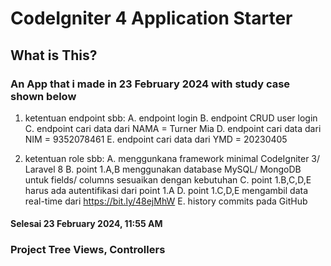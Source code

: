 # CodeIgniter 4 Application Starter

## What is This?

### An App that i made in 23 February 2024 with study case shown below
1. ketentuan endpoint sbb: 
A.	endpoint login 
B.	endpoint CRUD user login
C.	endpoint cari data dari NAMA = Turner Mia 
D.	endpoint cari data dari NIM = 9352078461 
E.	endpoint cari data dari YMD = 20230405 

2. ketentuan role sbb: 
A.	menggunkana framework minimal CodeIgniter 3/ Laravel 8 
B.	point 1.A,B menggunakan database MySQL/ MongoDB untuk fields/ columns sesuaikan dengan kebutuhan 
C.	point 1.B,C,D,E harus ada autentifikasi dari point 1.A 
D.	point 1.C,D,E mengambil data real-time dari https://bit.ly/48ejMhW 
E.	history commits pada GitHub 

#### Selesai 23 February 2024, 11:55 AM

### Project Tree Views, Controllers
